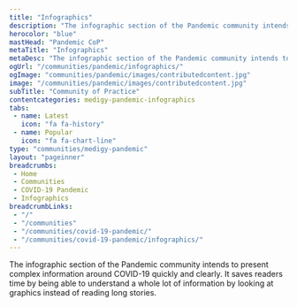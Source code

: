 ```yaml
---
title: "Infographics"
description: "The infographic section of the Pandemic community intends to present complex information around COVID-19 quickly and clearly. It saves readers time by being able to understand a whole lot of information by looking at graphics instead of reading long stories."
herocolor: "blue"
mastHead: "Pandemic CoP"
metaTitle: "Infographics"
metaDesc: "The infographic section of the Pandemic community intends to present complex information around COVID-19 quickly and clearly. It saves readers time by being able to understand a whole lot of information by looking at graphics instead of reading long stories."
ogUrl: "/communities/pandemic/infographics/"
ogImage: "communities/pandemic/images/contributedcontent.jpg"
image: "/communities/pandemic/images/contributedcontent.jpg"
subTitle: "Community of Practice"
contentcategories: medigy-pandemic-infographics
tabs:
 - name: Latest
   icon: "fa fa-history"
 - name: Popular
   icon: "fa fa-chart-line"
type: "communities/medigy-pandemic"
layout: "pageinner"
breadcrumbs:
 - Home
 - Communities
 - COVID-19 Pandemic
 - Infographics
breadcrumbLinks:
 - "/"
 - "/communities"
 - "/communities/covid-19-pandemic/"
 - "/communities/covid-19-pandemic/infographics/"
---
```

The infographic section of the Pandemic community intends to present complex information around COVID-19 quickly and clearly. It saves readers time by being able to understand a whole lot of information by looking at graphics instead of reading long stories.